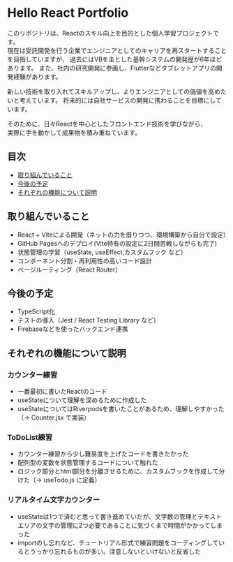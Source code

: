 # Hello React Portfolio

このリポジトリは、Reactのスキル向上を目的とした個人学習プロジェクトです。  
現在は受託開発を行う企業でエンジニアとしてのキャリアを再スタートすることを目指していますが、
過去にはVBを主とした基幹システムの開発歴が6年ほどあります。
また、社内の研究開発に参画し、Flutterなどタブレットアプリの開発経験があります。

新しい技術を取り入れてスキルアップし、よりエンジニアとしての価値を高めたいと考えています。
将来的には自社サービスの開発に携わることを目標にしています。

そのために、日々Reactを中心としたフロントエンド技術を学びながら、  
実際に手を動かして成果物を積み重ねています。

## 目次
- [取り組んでいること](#取り組んでいること)
- [今後の予定](#今後の予定)
- [それぞれの機能について説明](#それぞれの機能について説明)


## 取り組んでいること
- React + Viteによる開発（ネットの力を借りつつ、環境構築から自分で設定）
- GitHub Pagesへのデプロイ(Vite特有の設定に2日間苦戦しながらも完了)
- 状態管理の学習（useState, useEffect,カスタムフック など）
- コンポーネント分割・再利用性の高いコード設計
- ページルーティング（React Router）

## 今後の予定
- TypeScript化
- テストの導入（Jest / React Testing Library など）
- Firebaseなどを使ったバックエンド連携

## それぞれの機能について説明

### カウンター練習
- 一番最初に書いたReactのコード
- useStateについて理解を深めるために作成した
- useStateについてはRiverpodsを書いたことがあるため、理解しやすかった（→ Counter.jsx で実装）

### ToDoList練習
- カウンター練習から少し難易度を上げたコードを書きたかった
- 配列型の変数を状態管理するコードについて触れた
- ロジック部分とhtml部分を分離させるために、カスタムフックを作成して分けた（→ useTodo.js に定義）

### リアルタイム文字カウンター
- useStateは1つで済むと思って書き進めていたが、文字数の管理とテキストエリアの文字の管理に2つ必要であることに気づくまで時間がかかってしまった
- importのし忘れなど、チュートリアル形式で練習問題をコーディングしているとうっかり忘れるものが多い。注意しないといけないと反省した